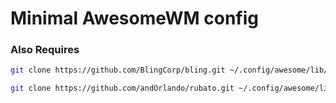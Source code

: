 # Minimal AwesomeWM config

### Also Requires

```sh
git clone https://github.com/BlingCorp/bling.git ~/.config/awesome/lib/bling

git clone https://github.com/andOrlando/rubato.git ~/.config/awesome/lib/rubato
```
